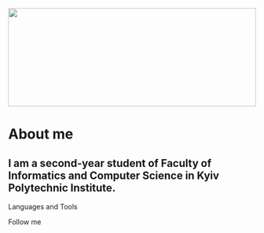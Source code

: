 
<img src="https://media.giphy.com/media/10zxDv7Hv5RF9C/giphy.gif" width="100%" height="200" />


# About me
## I am a second-year student of Faculty of Informatics and Computer Science in Kyiv Polytechnic Institute.

Languages and Tools

Follow me

<!--
**yeezysmem/yeezysmem** is a ✨ _special_ ✨ repository because its `README.md` (this file) appears on your GitHub profile.

Here are some ideas to get you started:

- 🔭 I’m currently working on ...
- 🌱 I’m currently learning ...
- 👯 I’m looking to collaborate on ...
- 🤔 I’m looking for help with ...
- 💬 Ask me about ...
- 📫 How to reach me: ...
- 😄 Pronouns: ...
- ⚡ Fun fact: ...
-->
